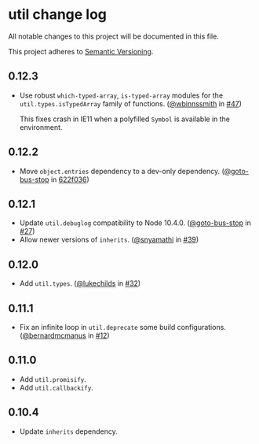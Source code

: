 # util change log

All notable changes to this project will be documented in this file.

This project adheres to [Semantic Versioning](http://semver.org/).

## 0.12.3
* Use robust `which-typed-array`, `is-typed-array` modules for the `util.types.isTypedArray` family of functions. ([@wbinnssmith](https://github.com/wbinnssmith) in [#47](https://github.com/browserify/node-util/pull/47))

  This fixes crash in IE11 when a polyfilled `Symbol` is available in the environment.

## 0.12.2
* Move `object.entries` dependency to a dev-only dependency. ([@goto-bus-stop](https://github.com/goto-bus-stop) in [622f036](https://github.com/browserify/node-util/commit/622f0361540997e7e7b8abcff9865b47b2fa658c))

## 0.12.1
* Update `util.debuglog` compatibility to Node 10.4.0. ([@goto-bus-stop](https://github.com/goto-bus-stop) in [#27](https://github.com/browserify/node-util/pull/27))
* Allow newer versions of `inherits`. ([@snyamathi](https://github.com/snyamathi) in [#39](https://github.com/browserify/node-util/pull/39))

## 0.12.0
* Add `util.types`. ([@lukechilds](https://github.com/lukechilds) in [#32](https://github.com/browserify/node-util/pull/35))

## 0.11.1
* Fix an infinite loop in `util.deprecate` some build configurations. ([@bernardmcmanus](https://github.com/bernardmcmanus) in [#12](https://github.com/browserify/node-util/pull/12))

## 0.11.0
* Add `util.promisify`.
* Add `util.callbackify`.

## 0.10.4
* Update `inherits` dependency.
